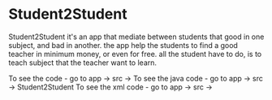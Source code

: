 # Student2Student

Student2Student it's an app that mediate between students that good in one subject, and bad in another.
the app help the students to find a good teacher in minimum money, or even for free.
all the student have to do, is to teach subject that the teacher want to learn.

To see the code - go to app -> src ->
To see the java code - go to app -> src -> Student2Student
To see the xml code - go to app -> src ->
